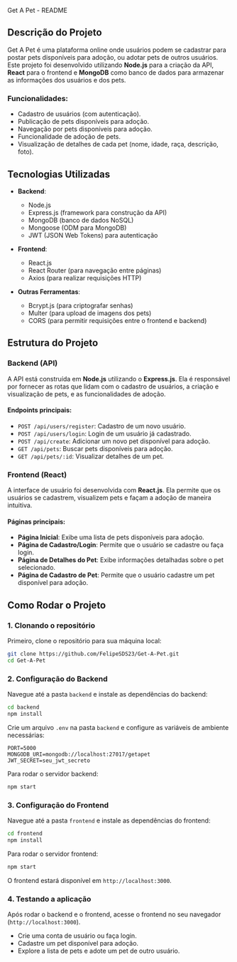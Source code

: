 Get A Pet - README

## Descrição do Projeto

Get A Pet é uma plataforma online onde usuários podem se cadastrar para postar pets disponíveis para adoção, ou adotar pets de outros usuários. Este projeto foi desenvolvido utilizando **Node.js** para a criação da API, **React** para o frontend e **MongoDB** como banco de dados para armazenar as informações dos usuários e dos pets.

### Funcionalidades:
- Cadastro de usuários (com autenticação).
- Publicação de pets disponíveis para adoção.
- Navegação por pets disponíveis para adoção.
- Funcionalidade de adoção de pets.
- Visualização de detalhes de cada pet (nome, idade, raça, descrição, foto).

## Tecnologias Utilizadas

- **Backend**:
  - Node.js
  - Express.js (framework para construção da API)
  - MongoDB (banco de dados NoSQL)
  - Mongoose (ODM para MongoDB)
  - JWT (JSON Web Tokens) para autenticação

- **Frontend**:
  - React.js
  - React Router (para navegação entre páginas)
  - Axios (para realizar requisições HTTP)

- **Outras Ferramentas**:
  - Bcrypt.js (para criptografar senhas)
  - Multer (para upload de imagens dos pets)
  - CORS (para permitir requisições entre o frontend e backend)

## Estrutura do Projeto

### Backend (API)
A API está construída em **Node.js** utilizando o **Express.js**. Ela é responsável por fornecer as rotas que lidam com o cadastro de usuários, a criação e visualização de pets, e as funcionalidades de adoção.

#### Endpoints principais:
- `POST /api/users/register`: Cadastro de um novo usuário.
- `POST /api/users/login`: Login de um usuário já cadastrado.
- `POST /api/create`: Adicionar um novo pet disponível para adoção.
- `GET /api/pets`: Buscar pets disponíveis para adoção.
- `GET /api/pets/:id`: Visualizar detalhes de um pet.
  
### Frontend (React)
A interface de usuário foi desenvolvida com **React.js**. Ela permite que os usuários se cadastrem, visualizem pets e façam a adoção de maneira intuitiva.

#### Páginas principais:
- **Página Inicial**: Exibe uma lista de pets disponíveis para adoção.
- **Página de Cadastro/Login**: Permite que o usuário se cadastre ou faça login.
- **Página de Detalhes do Pet**: Exibe informações detalhadas sobre o pet selecionado.
- **Página de Cadastro de Pet**: Permite que o usuário cadastre um pet disponível para adoção.

## Como Rodar o Projeto

### 1. Clonando o repositório

Primeiro, clone o repositório para sua máquina local:

```bash
git clone https://github.com/FelipeSDS23/Get-A-Pet.git
cd Get-A-Pet
```

### 2. Configuração do Backend

Navegue até a pasta `backend` e instale as dependências do backend:

```bash
cd backend
npm install
```

Crie um arquivo `.env` na pasta `backend` e configure as variáveis de ambiente necessárias:

```env
PORT=5000
MONGODB_URI=mongodb://localhost:27017/getapet
JWT_SECRET=seu_jwt_secreto
```

Para rodar o servidor backend:

```bash
npm start
```

### 3. Configuração do Frontend

Navegue até a pasta `frontend` e instale as dependências do frontend:

```bash
cd frontend
npm install
```

Para rodar o servidor frontend:

```bash
npm start
```

O frontend estará disponível em `http://localhost:3000`.

### 4. Testando a aplicação

Após rodar o backend e o frontend, acesse o frontend no seu navegador (`http://localhost:3000`).

- Crie uma conta de usuário ou faça login.
- Cadastre um pet disponível para adoção.
- Explore a lista de pets e adote um pet de outro usuário.
